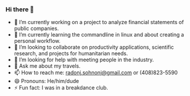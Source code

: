 ### Hi there 👋

- 🔭 I’m currently working on a project to analyze financial statements of public companies. 
- 🌱 I’m currently learning the commandline in linux and about creating a personal workflow. 
- 👯 I’m looking to collaborate on productivity applications, scientific research, and projects for humanitarian needs. 
- 🤔 I’m looking for help with meeting people in the industry. 
- 💬 Ask me about my travels. 
- 📫 How to reach me: radonj.sohnonj@gmail.com or (408)823-5590
- 😄 Pronouns: He/him/dude
- ⚡ Fun fact: I was in a breakdance club. 

